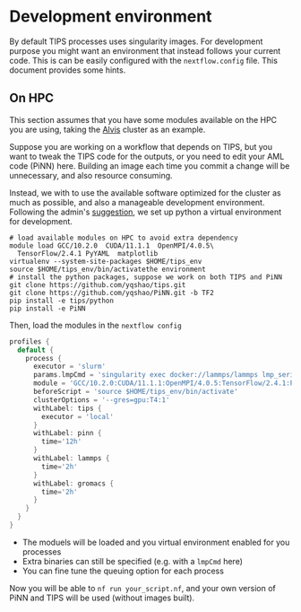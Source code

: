 # Development environment 

By default TIPS processes uses singularity images. For development purpose you
might want an environment that instead follows your current code. This is can be
easily configured with the `nextflow.config` file. This document provides some
hints.

## On HPC

This section assumes that you have some modules available on the HPC you are
using, taking the [Alvis](https://www.c3se.chalmers.se/about/Alvis/) cluster as
an example.

Suppose you are working on a workflow that depends on TIPS, but you want to
tweak the TIPS code for the outputs, or you need to edit your AML code (PiNN)
here. Building an image each time you commit a change will be unnecessary, and 
also resource consuming.

Instead, we with to use the available software optimized for the cluster as much
as possible, and also a manageable development environment. Following the admin's
[suggestion](https://www.c3se.chalmers.se/documentation/applications/python/), we 
set up python a virtual environment for development.

```shell
# load available modules on HPC to avoid extra dependency
module load GCC/10.2.0  CUDA/11.1.1  OpenMPI/4.0.5\
  TensorFlow/2.4.1 PyYAML  matplotlib
virtualenv --system-site-packages $HOME/tips_env
source $HOME/tips_env/bin/activatethe environment
# install the python packages, suppose we work on both TIPS and PiNN
git clone https://github.com/yqshao/tips.git
git clone https://github.com/yqshao/PiNN.git -b TF2
pip install -e tips/python
pip install -e PiNN
```

Then, load the modules in the `nextflow config`

```groovy
profiles {
  default {
    process {
      executor = 'slurm'
      params.lmpCmd = 'singularity exec docker://lammps/lammps lmp_serial'
      module = 'GCC/10.2.0:CUDA/11.1.1:OpenMPI/4.0.5:TensorFlow/2.4.1:PyYAML:matplotlib:GROMACS'
      beforeScript = 'source $HOME/tips_env/bin/activate'
      clusterOptions = '--gres=gpu:T4:1'
      withLabel: tips {
        executor = 'local'
      }
      withLabel: pinn {
        time='12h'
      }
      withLabel: lammps {
        time='2h'
      }
      withLabel: gromacs {
        time='2h'
      }
    }
  }
}
```

- The moduels will be loaded and you virtual environment enabled for you processes
- Extra binaries can still be specified (e.g. with a `lmpCmd` here)
- You can fine tune the queuing option for each process

Now you will be able to `nf run your_script.nf`, and your own version of PiNN
and TIPS will be used (without images built).

